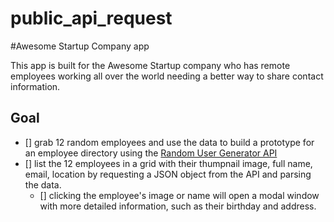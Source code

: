 # public_api_request

#Awesome Startup Company app

This app is built for the Awesome Startup company who has remote employees working all over the world needing a better way to share contact information. 

## Goal 
- [] grab 12 random employees and use the data to build a prototype for an employee directory using the [Random User Generator API ](https://randomuser.me/)
- [] list the 12 employees in a grid with their thumpnail image, full name, email, location by requesting a JSON object from the API and parsing the data.
  - [] clicking the employee's image or name will open a modal window with more detailed information, such as their birthday and address.


